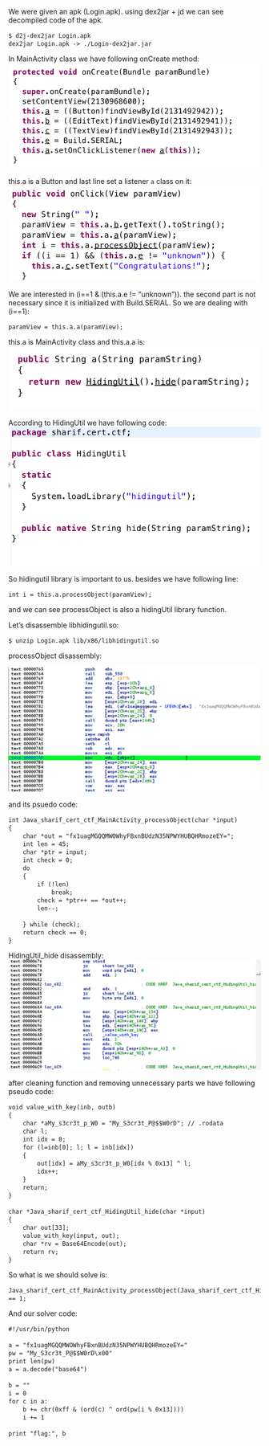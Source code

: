 We were given an apk (Login.apk). using dex2jar + jd we can see decompiled code of the apk.  
```
$ d2j-dex2jar Login.apk
dex2jar Login.apk -> ./Login-dex2jar.jar
```

In MainActivity class we have following onCreate method:  
![1.png](1.png)

this.a is a Button and last line set a listener `a` class on it:  
![2.png](2.png)

We are interested in (i==1 & (this.a.e != “unknown”)). the second part is not necessary since it is initialized with Build.SERIAL. So we are dealing with (i==1):  
```
paramView = this.a.a(paramView);
```
this.a is MainActivity class and this.a.a is:   
![3.png](3.png)

According to HidingUtil we have following code:  
![4.png](4.png)

So hidingutil library is important to us. besides we have following line:   
```
int i = this.a.processObject(paramView);
```

and we can see processObject is also a hidingUtil library function.  

Let’s disassemble libhidingutil.so:  

```
$ unzip Login.apk lib/x86/libhidingutil.so 
```

processObject disassembly:  

![5.png](5.png)

and its psuedo code:  
```
int Java_sharif_cert_ctf_MainActivity_processObject(char *input)
{
	char *out = "fx1uagMGQQMWOWhyFBxnBUdzN35NPWYHUBQHRmozeEY=";
	int len = 45;
	char *ptr = input;
	int check = 0;
	do
	{
		if (!len)
			break;
		check = *ptr++ == *out++;
		len--;

	} while (check);
	return check == 0;
}
```

HidingUtil_hide disassembly:  
![6.png](6.png)

after cleaning function and removing unnecessary parts we have following pseudo code:  
```
void value_with_key(inb, outb)
{
	char *aMy_s3cr3t_p_W0 = "My_S3cr3t_P@$$W0rD"; // .rodata
	char l;
	int idx = 0;
	for (l=inb[0]; l; l = inb[idx])
	{
		out[idx] = aMy_s3cr3t_p_W0[idx % 0x13] ^ l;
		idx++;
	}
	return;
}

char *Java_sharif_cert_ctf_HidingUtil_hide(char *input)
{
	char out[33];
	value_with_key(input, out);
	char *rv = Base64Encode(out);
	return rv;
}
```

So what is we should solve is:   
```
Java_sharif_cert_ctf_MainActivity_processObject(Java_sharif_cert_ctf_HidingUtil_hide(“flag”)) == 1;
```

And our solver code:  
```
#!/usr/bin/python

a = "fx1uagMGQQMWOWhyFBxnBUdzN35NPWYHUBQHRmozeEY="
pw = "My_S3cr3t_P@$$W0rD\x00"
print len(pw)
a = a.decode("base64")

b = ""
i = 0
for c in a:
    b += chr(0xff & (ord(c) ^ ord(pw[i % 0x13])))
    i += 1

print "flag:", b
```